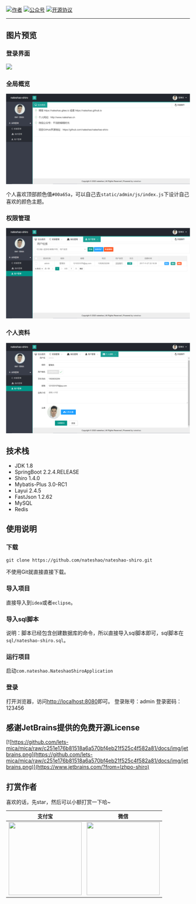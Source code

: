 
<p>
  <a href="http://www.nateshao.com"><img src="https://img.shields.io/badge/author-千羽-red" alt="作者"></a>
  <a href="http://cdn.lzhpo.com/aboutme/wechat-wxgzh/8cm.jpg"><img src="https://img.shields.io/badge/微信公众号-千羽的编程时光-blueviolet" alt="公众号"></a>
  <a href="#"><img src="https://img.shields.io/badge/license-GPL%20v3-success.svg" alt="开源协议"></a>
</p>

<hr>

## 图片预览

### 登录界面

![](http://cdn.liuzhaopo.top/lzhpo-shiro-login.png)

### 全局概览

![](https://github.com/nateshao/nateshao-shiro/blob/main/images/%E5%85%A8%E5%B1%80.png)

个人喜欢顶部颜色值`#00a65a`，可以自己去`static/admin/js/index.js`下设计自己喜欢的颜色主题。

### 权限管理

![](https://github.com/nateshao/nateshao-shiro/blob/main/images/%E7%94%A8%E6%88%B7%E7%AE%A1%E7%90%86.png)

### 个人资料

![](https://github.com/nateshao/nateshao-shiro/blob/main/images/%E4%B8%AA%E4%BA%BA%E8%B5%84%E6%96%99.png)

## 技术栈

-   JDK 1.8
-   SpringBoot 2.2.4.RELEASE
-   Shiro 1.4.0
-   Mybatis-Plus 3.0-RC1
-   Layui 2.4.5
-   FastJson 1.2.62
-   MySQL
-   Redis

## 使用说明

### 下载

```
git clone https://github.com/nateshao/nateshao-shiro.git
```

不使用Git就直接直接下载。

### 导入项目

直接导入到`idea`或者`eclipse`。

### 导入sql脚本

说明：脚本已经包含创建数据库的命令，所以直接导入sql脚本即可，sql脚本在`sql/nateshao-shiro.sql`。

### 运行项目

启动`com.nateshao.NateshaoShiroApplication`

### 登录

打开浏览器，访问[http://localhost:8080](http://localhost:8080)即可。
登录账号：admin
登录密码：123456

## 感谢JetBrains提供的免费开源License
[![https://github.com/lets-mica/mica/raw/c251e176b81518a6a570bf4eb21f525c4f582a81/docs/img/jetbrains.png](https://github.com/lets-mica/mica/raw/c251e176b81518a6a570bf4eb21f525c4f582a81/docs/img/jetbrains.png)](https://www.jetbrains.com/?from=lzhpo-shiro)

## 打赏作者

喜欢的话，先star，然后可以小额打赏一下哈~

| 支付宝                                                       | 微信                                                 |
| ------------------------------------------------------------ | ---------------------------------------------------- |
| <img width="200" height="200" src="https://nateshao.gitee.io/img/alipay.jpg"/> | <img width="200" height="200" src="https://nateshao.gitee.io/img/weixin.jpg"/> |


